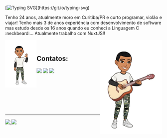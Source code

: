 [![Typing SVG](https://readme-typing-svg.herokuapp.com?color=24292F&center=true&width=300&lines=Ol%C3%A1%2C+me+chamo+Levi+Junior!)](https://git.io/typing-svg)
<p>
 Tenho 24 anos, atualmente moro em Curitiba/PR e curto programar, violão e viajar! Tenho mais 3 de anos experiência com desenvolvimento de software
 mas estudo desde os 16 anos quando eu conheci a Linguagem C :neckbeard:... Atualmente trabalho com NuxtJS!!
</p>
<img align="left" width="20%" src="https://github.com/LeviJunior1/LeviJunior1/blob/main/image-3.JPG" />        
<img align="right" width="200" src="https://github.com/LeviJunior1/LeviJunior1/blob/main/image-2.JPG" />

<br/>

## Contatos:

<div>
 <a href="https://www.youtube.com/channel/UCQ2G26Bg2To_jMGmc1q67wg" target="_blank"><img src="https://img.shields.io/badge/YouTube-FF0000?style=for-the-badge&logo=youtube&logoColor=white" target="_blank"></a>
 <a href = "mailto:contato@levijjunior55@gmail.com"><img src="https://img.shields.io/badge/Gmail-D14836?style=for-the-badge&logo=gmail&logoColor=white" target="_blank"></a>
 <a href="https://www.linkedin.com/in/levi-junior-130719130/" target="_blank"><img src="https://img.shields.io/badge/-LinkedIn-%230077B5?style=for-the-badge&logo=linkedin&logoColor=white" target="_blank"></a>   
</div>

<br/><br/><br/><br/><br/><br/>

<hr>
<div>
<a href="https://github.com/LeviJunior1">
 <img height="180em" src="https://github-readme-stats.vercel.app/api/top-langs/?username=LeviJunior1&layout=compact&langs_count=7&theme=swift"/>
<img height="180em" src="https://github-readme-stats.vercel.app/api?username=LeviJunior1&show_icons=true&theme=swift&include_all_commits=true&count_private=true"/>
</div>

<!--
 <a href="https://www.twitch.tv/seu-usuário-aqui" target="_blank"><img src="https://img.shields.io/badge/Twitch-9146FF?style=for-the-badge&logo=twitch&logoColor=white" target="_blank"></a>
-->

